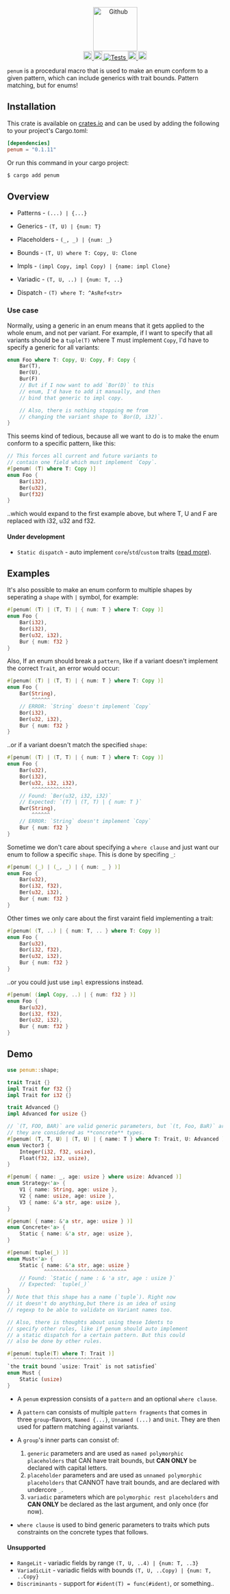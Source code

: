 <div align="center">
    <img alt="Github" src="https://raw.githubusercontent.com/viktorlott/penum/main/penum-logo.png" height="103">
</div>

<div align="center">
    <a href="https://github.com/viktorlott/penum">
        <img alt="Github" src="https://img.shields.io/github/languages/code-size/viktorlott/penum?style=flat-square&logo=github" height="20">
        <img alt="Download" src="https://img.shields.io/crates/d/penum.svg?style=flat-square&logo=rust" height="20">
        <img alt="Tests" src="https://img.shields.io/github/actions/workflow/status/viktorlott/penum/test.yaml?branch=main&style=flat-square&logo=github">
    </a>
    <a href="https://crates.io/crates/penum">
        <img alt="crates.io" src="https://img.shields.io/crates/v/penum.svg?style=flat-square&logo=rust" height="20">
    </a>
    <a href="https://docs.rs/penum/latest/penum/">
        <img alt="docs.rs" src="https://img.shields.io/badge/docs.rs-penum-66c2a5?style=for-the-badge&labelColor=555555&logo=docs.rs" height="20">
    </a>
</div>

`penum` is a procedural macro that is used to make an enum conform to a given pattern, which can include generics with trait bounds. Pattern matching, but for enums!

## Installation
This crate is available on [crates.io](https://crates.io/crates/penum) and can be used by adding the following to your project's Cargo.toml:
```toml
[dependencies]
penum = "0.1.11"
```
Or run this command in your cargo project:
```sh
$ cargo add penum
```

## Overview

- Patterns - `(...) | {...}`

- Generics - `(T, U) | {num: T}`
  
- Placeholders - `(_, _) | {num: _}`
  
- Bounds - `(T, U) where T: Copy, U: Clone`
  
- Impls - `(impl Copy, impl Copy) | {name: impl Clone}`
  
- Variadic - `(T, U, ..) | {num: T, ..}`

- Dispatch - `(T) where T: ^AsRef<str>`
  
### Use case
Normally, using a generic in an enum means that it gets applied to the whole enum, and not per variant. For example, if I want to specify that all variants should be a `tuple(T)` where T must implement `Copy`, I'd have to specify a generic for all variants:
```rust
enum Foo where T: Copy, U: Copy, F: Copy {
    Bar(T), 
    Ber(U), 
    Bur(F)
    // But if I now want to add `Bor(D)` to this 
    // enum, I'd have to add it manually, and then
    // bind that generic to impl copy.

    // Also, there is nothing stopping me from 
    // changing the variant shape to `Bor(D, i32)`.
}
```
This seems kind of tedious, because all we want to do is to make the enum conform to a specific pattern, like this:
```rust
// This forces all current and future variants to 
// contain one field which must implement `Copy`.
#[penum( (T) where T: Copy )]
enum Foo {
    Bar(i32), 
    Ber(u32), 
    Bur(f32)
}
```
..which would expand to the first example above, but where T, U and F are replaced with i32, u32 and f32.


#### Under development
- `Static dispatch` - auto implement `core`/`std`/`custom` traits ([read more](https://github.com/viktorlott/penum/blob/main/docs/static-dispatch.md)).


## Examples
It's also possible to make an enum conform to multiple shapes by seperating a `shape` with `|` symbol, for example:
```rust
#[penum( (T) | (T, T) | { num: T } where T: Copy )]
enum Foo {
    Bar(i32), 
    Bor(i32), 
    Ber(u32, i32), 
    Bur { num: f32 }
}
```

Also, If an enum should break a `pattern`, like if a variant doesn't implement the correct `Trait`,
an error would occur:
```rust
#[penum( (T) | (T, T) | { num: T } where T: Copy )]
enum Foo {
    Bar(String), 
        ^^^^^^
    // ERROR: `String` doesn't implement `Copy`
    Bor(i32), 
    Ber(u32, i32), 
    Bur { num: f32 }
}
```
..or if a variant doesn't match the specified `shape`:
```rust
#[penum( (T) | (T, T) | { num: T } where T: Copy )]
enum Foo {
    Bar(u32), 
    Bor(i32), 
    Ber(u32, i32, i32),
        ^^^^^^^^^^^^^
    // Found: `Ber(u32, i32, i32)` 
    // Expected: `(T) | (T, T) | { num: T }`
    Bwr(String),
        ^^^^^^
    // ERROR: `String` doesn't implement `Copy`
    Bur { num: f32 }
}
```

Sometime we don't care about specifying a `where clause` and just want our enum to follow a specific `shape`.
This is done by specifing `_`:
```rust
#[penum( (_) | (_, _) | { num: _ } )]
enum Foo {
    Bar(u32), 
    Bor(i32, f32), 
    Ber(u32, i32), 
    Bur { num: f32 }
}
```

Other times we only care about the first varaint field implementing a trait:
```rust
#[penum( (T, ..) | { num: T, .. } where T: Copy )]
enum Foo {
    Bar(u32), 
    Bor(i32, f32), 
    Ber(u32, i32), 
    Bur { num: f32 }
}
```

..or you could just use `impl` expressions instead.
```rust
#[penum( (impl Copy, ..) | { num: f32 } )]
enum Foo {
    Bar(u32), 
    Bor(i32, f32), 
    Ber(u32, i32), 
    Bur { num: f32 }
}
```

## Demo
```rust
use penum::shape;

trait Trait {}
impl Trait for f32 {}
impl Trait for i32 {}

trait Advanced {}
impl Advanced for usize {}

// `(T, FOO, BAR)` are valid generic parameters, but `(t, Foo, BaR)` are not, 
// they are considered as **concrete** types. 
#[penum( (T, T, U) | (T, U) | { name: T } where T: Trait, U: Advanced )]
enum Vector3 {
    Integer(i32, f32, usize),
    Float(f32, i32, usize),
}

#[penum( { name: _, age: usize } where usize: Advanced )]
enum Strategy<'a> {
    V1 { name: String, age: usize },
    V2 { name: usize, age: usize },
    V3 { name: &'a str, age: usize },
}

#[penum( { name: &'a str, age: usize } )]
enum Concrete<'a> {
    Static { name: &'a str, age: usize },
}
```

```rust
#[penum( tuple(_) )]
enum Must<'a> {
    Static { name: &'a str, age: usize }
            ^^^^^^^^^^^^^^^^^^^^^^^^^^^
    // Found: `Static { name : & 'a str, age : usize }`
    // Expected: `tuple(_)`
}
// Note that this shape has a name (`tuple`). Right now 
// it doesn't do anything,but there is an idea of using 
// regexp to be able to validate on Variant names too.

// Also, there is thoughts about using these Idents to 
// specify other rules, like if penum should auto implement
// a static dispatch for a certain pattern. But this could 
// also be done by other rules.

#[penum( tuple(T) where T: Trait )]
  ^^^^^^^^^^^^^^^^^^^^^^^^^^^^^
`the trait bound `usize: Trait` is not satisfied`
enum Must {
    Static (usize)
}
```


- A `penum` expression consists of a `pattern` and an optional `where clause`.
   
- A `pattern` can consists of multiple `pattern fragments` that comes in three `group`-flavors, `Named {...}`, `Unnamed (...)` and `Unit`. They are then used for pattern matching against variants. 
   
- A `group`'s inner parts can consist of:
    1. `generic` parameters and are used as `named polymorphic placeholders` that CAN have trait bounds, but **CAN ONLY** be declared with capital letters.
    2. `placeholder` parameters and are used as `unnamed polymorphic placeholders` that CANNOT have trait bounds, and are declared with undercore `_`.
    3. `variadic` parameters which are `polymorphic rest placeholders` and **CAN ONLY** be declared as the last argument, and only once (for now).
   
- `where clause` is used to bind generic parameters to traits which puts constraints on the concrete types that follows.


#### Unsupported
- `RangeLit` - variadic fields by range `(T, U, ..4) | {num: T, ..3}`
- `VariadicLit` - variadic fields with bounds `(T, U, ..Copy) | {num: T, ..Copy}` 
- `Discriminants` - support for `#ident(T) = func(#ident)`, or something..
 

<!-- [![Banner](https://raw.githubusercontent.com/viktorlott/penum/main/penum-logo.png)](https://github.com/viktorlott/penum) -->
<!-- [<img alt="Github" src="https://raw.githubusercontent.com/viktorlott/penum/main/penum-logo.png" height="100">](https://github.com/viktorlott/penum) -->



<!-- A `pattern` consists of one or more `shapes` and an optional `where clause`, that auto bind all concrete types that matches your shape(s)--with the trait bounds you've specified.
- `shapes` can either be `Named {...}`, `Unnamed (...)` or `Unit`, and are used to approve variants.
    - `generic` parameters are used as `named placeholders` which are polymorphic types that CAN have trait bounds, but **CAN ONLY** be declared with capital letters.
    - `placeholder` parameters are used as `unnamed placeholders` which are polymorphic types that CANNOT have trait bounds, and are declared with undercore `_`.
    - `variadic` parameter is used to express that a shape has a polymorphic rest parameter, and **CAN ONLY** be declared as the last argument--once.
- `where clause` is used to bind generic parameters to traits. -->
